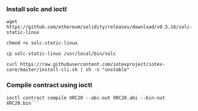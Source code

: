### Install solc and ioctl

```
wget https://github.com/ethereum/solidity/releases/download/v0.5.16/solc-static-linux

chmod +x solc-static-linux

cp solc-static-linux /usr/local/bin/solc

curl https://raw.githubusercontent.com/iotexproject/iotex-core/master/install-cli.sh | sh -s "unstable"
```
### Compile contract using ioctl

```
ioctl contract compile XRC20 --abi-out XRC20.abi --bin-out XRC20.bin```
